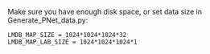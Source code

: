 Make sure you have enough disk space, or set data size in Generate_PNet_data.py:
```
LMDB_MAP_SIZE = 1024*1024*1024*32
LMDB_MAP_LAB_SIZE = 1024*1024*1024*1
```
